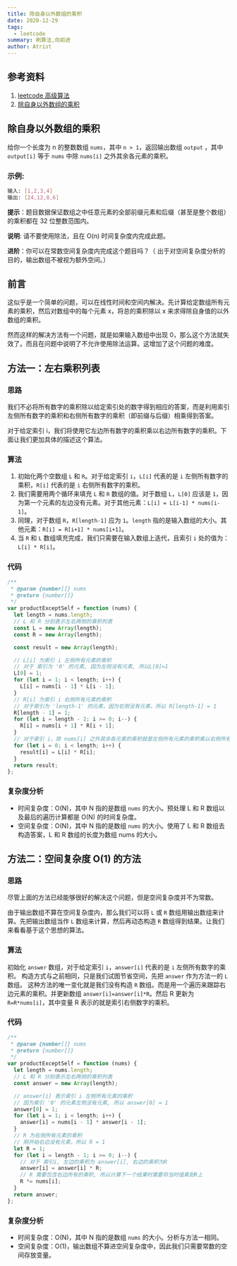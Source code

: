 ```yaml
---
title: 除自身以外数组的乘积
date: 2020-12-29
tags:
  - leetcode
summary: 刷算法,向前进
author: Atrist
---
```


## 参考资料

1. [leetcode 高级算法](https://leetcode-cn.com/leetbook/detail/top-interview-questions-hard/)
2. [除自身以外数组的乘积](https://leetcode-cn.com/problems/product-of-array-except-self/description/)

## 除自身以外数组的乘积
给你一个长度为 n 的整数数组 `nums`，其中 `n > 1`，返回输出数组 `output` ，其中 `output[i]` 等于 `nums` 中除 `nums[i]` 之外其余各元素的乘积。

### 示例:
```bash
输入: [1,2,3,4]
输出: [24,12,8,6]
```
**提示**：题目数据保证数组之中任意元素的全部前缀元素和后缀（甚至是整个数组）的乘积都在 32 位整数范围内。

**说明**: 请不要使用除法，且在 O(n) 时间复杂度内完成此题。

**进阶**：你可以在常数空间复杂度内完成这个题目吗？（ 出于对空间复杂度分析的目的，输出数组不被视为额外空间。）

## 前言
这似乎是一个简单的问题，可以在线性时间和空间内解决。先计算给定数组所有元素的乘积，然后对数组中的每个元素 x，将总的乘积除以 x 来求得除自身值的以外数组的乘积。

然而这样的解决方法有一个问题，就是如果输入数组中出现 0，那么这个方法就失效了。而且在问题中说明了不允许使用除法运算。这增加了这个问题的难度。

## 方法一：左右乘积列表
### 思路
我们不必将所有数字的乘积除以给定索引处的数字得到相应的答案，而是利用索引左侧所有数字的乘积和右侧所有数字的乘积（即前缀与后缀）相乘得到答案。

对于给定索引 i，我们将使用它左边所有数字的乘积乘以右边所有数字的乘积。下面让我们更加具体的描述这个算法。
### 算法

1. 初始化两个空数组 `L` 和 `R`。对于给定索引 `i`，`L[i]` 代表的是 `i` 左侧所有数字的乘积，`R[i]` 代表的是 `i` 右侧所有数字的乘积。
2. 我们需要用两个循环来填充 `L` 和 `R` 数组的值。对于数组 `L`，`L[0]` 应该是 `1`，因为第一个元素的左边没有元素。对于其他元素：`L[i] = L[i-1] * nums[i-1]`。
3. 同理，对于数组 `R`，`R[length-1]` 应为 `1`。`length` 指的是输入数组的大小。其他元素：`R[i] = R[i+1] * nums[i+1]`。
4. 当 `R` 和 `L` 数组填充完成，我们只需要在输入数组上迭代，且索引 `i` 处的值为：`L[i] * R[i]`。


### 代码
```js
/**
 * @param {number[]} nums
 * @return {number[]}
 */
var productExceptSelf = function (nums) {
  let length = nums.length;
  // L 和 R 分别表示左右两侧的乘积列表
  const L = new Array(length);
  const R = new Array(length);

  const result = new Array(length);

  // L[i] 为索引 i 左侧所有元素的乘积
  // 对于 索引为 '0' 的元素, 因为左侧没有元素, 所以L[0]=1
  L[0] = 1;
  for (let i = 1; i < length; i++) {
    L[i] = nums[i - 1] * L[i - 1];
  }
  // R[i] 为索引 i 右侧所有元素的乘积
  // 对于索引为 'length-1' 的元素，因为右侧没有元素，所以 R[length-1] = 1
  R[length - 1] = 1;
  for (let i = length - 2; i >= 0; i--) {
    R[i] = nums[i + 1] * R[i + 1];
  }
  // 对于索引 i，除 nums[i] 之外其余各元素的乘积就是左侧所有元素的乘积乘以右侧所有元素的乘积
  for (let i = 0; i < length; i++) {
    result[i] = L[i] * R[i];
  }
  return result;
};
```
### 复杂度分析

- 时间复杂度：O(N)，其中 N 指的是数组 `nums` 的大小。预处理 L 和 R 数组以及最后的遍历计算都是 O(N) 的时间复杂度。
- 空间复杂度：O(N)，其中 N 指的是数组 `nums` 的大小。使用了 L 和 R 数组去构造答案，L 和 R 数组的长度为数组 nums 的大小。


## 方法二：空间复杂度 O(1) 的方法
### 思路
尽管上面的方法已经能够很好的解决这个问题，但是空间复杂度并不为常数。

由于输出数组不算在空间复杂度内，那么我们可以将 `L` 或 `R` 数组用输出数组来计算。先把输出数组当作 `L` 数组来计算，然后再动态构造 `R` 数组得到结果。让我们来看看基于这个思想的算法。

### 算法

初始化 `answer` 数组，对于给定索引 `i`，`answer[i]` 代表的是 `i` 左侧所有数字的乘积。
构造方式与之前相同，只是我们试图节省空间，先把 `answer` 作为方法一的 `L` 数组。
这种方法的唯一变化就是我们没有构造 `R` 数组。而是用一个遍历来跟踪右边元素的乘积。并更新数组 `answer[i]=answer[i]*R`。然后 R 更新为 `R=R*nums[i]`，其中变量 R 表示的就是索引右侧数字的乘积。

### 代码
```js
/**
 * @param {number[]} nums
 * @return {number[]}
 */
var productExceptSelf = function (nums) {
  let length = nums.length;
  // L 和 R 分别表示左右两侧的乘积列表
  const answer = new Array(length);

  // answer[i] 表示索引 i 左侧所有元素的乘积
  // 因为索引 '0' 的元素左侧没有元素, 所以 answer[0] = 1
  answer[0] = 1;
  for (let i = 1; i < length; i++) {
    answer[i] = nums[i - 1] * answer[i - 1];
  }
  // R 为右侧所有元素的乘积
  // 刚开始右边没有元素，所以 R = 1
  let R = 1;
  for (let i = length - 1; i >= 0; i--) {
    // 对于 索引i, 左边的乘积为 answer[i], 右边的乘积为R
    answer[i] = answer[i] * R;
    // R 需要包含右边所有的乘积, 所以计算下一个结果时需要将当时值乘到R上
    R *= nums[i];
  }
  return answer;
};
```
### 复杂度分析

- 时间复杂度：O(N)，其中 N 指的是数组 `nums` 的大小。分析与方法一相同。
- 空间复杂度：O(1)，输出数组不算进空间复杂度中，因此我们只需要常数的空间存放变量。

